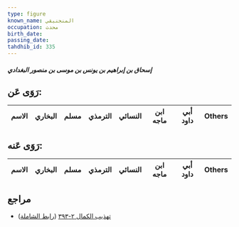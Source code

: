 ```yaml
---
type: figure
known_name: المنجنيقي
occupation: محدث
birth_date:
passing_date:
tahdhib_id: 335
---
```

##### إسحاق بن إبراهيم بن يونس بن موسى بن منصور البغدادي

## رَوَى عَن:
| الاسم | البخاري | مسلم | الترمذي | النسائي | ابن ماجه | أبي داود | Others |
| ----- | ------- | ---- | ------- | ------- | -------- | -------- | ------ |
## رَوَى عَنه:
| الاسم | البخاري | مسلم | الترمذي | النسائي | ابن ماجه | أبي داود | Others |
| ----- | ------- | ---- | ------- | ------- | -------- | -------- | ------ |
## مراجع
- [تهذيب الكمال ٢-٣٩٣](obsidian://open?vault=Tahdhib-al-Kamal&file=Figures/٣٣٥-إسحاق%20بن%20إبراهيم%20بن%20يونس%20بن%20موسى%20بن%20منصور%20البغدادي) ([رابط الشاملة](https://shamela.ws/book/3722/874))